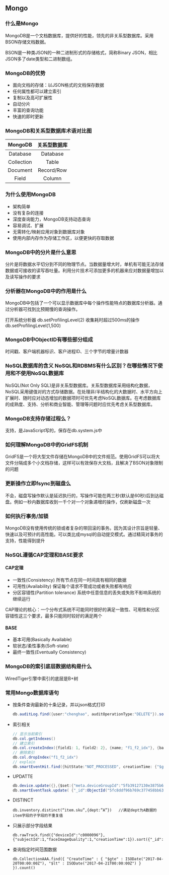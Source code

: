 ## Mongo

### 什么是Mongo

MongoDB是一个文档数据库，提供好的性能，领先的非关系型数据库。采用BSON存储文档数据。

BSON是一种类JSON的一种二进制形式的存储格式，简称Binary JSON，相比JSON多了date类型和二进制数组。

### MongoDB的优势

+ 面向文档的存储：以JSON格式的文档保存数据
+ 任何属性都可以建立索引
+ 复制以及高可扩展性
+ 自动分片
+ 丰富的查询功能
+ 快速的即时更新

### MongoDB和关系型数据库术语对比图

|  MongoDB   | 关系型数据库 |
| :--------: | :----------: |
|  Database  |   Database   |
| Collection |    Table     |
|  Document  |  Record/Row  |
|   Field    |    Column    |

### 为什么使用MongoDB

+ 架构简单
+ 没有复杂的连接
+ 深度查询能力，MongoDB支持动态查询
+ 容易调试、扩展
+ 无需转化/映射应用对象到数据库对象
+ 使用内部内存作为存储工作区，以便更快的存取数据

### MongoDB中的分片是什么意思

分片是将数据水平切分到不同的物理节点。当数据量增大时，单机有可能无法存储数据或可接收的读写吞吐量。利用分片技术可添加更多的机器来应对数据量增加以及读写操作的要求

### 分析器在MongoDB中的作用是什么

MongoDB中包括了一个可以显示数据库中每个操作性能特点的数据库分析器。通过分析器可找到比预期慢的查询操作。

打开系统分析器 db.setProfilingLevel(2) 收集耗时超过500ms的操作 db.setProfilingLevel(1,500)

### MongoDB中ObjectID有哪些部分组成

时间戳、客户端机器标识、客户进程ID、三个字节的增量计数器

### NoSQL数据库的含义 NoSQL和RDBMS有什么区别？在哪些情况下使用和不使用NoSQL数据库

NoSQL(Not Only SQL)是非关系型数据库。关系型数据库采用结构化数据，NoSQL采用键值对的方式存储数据。在处理非/半结构化的大数据时、水平方向上扩展时、随时应对动态增加的数据项时可优先考虑NoSQL数据库。在考虑数据库的成熟度、支持、分析和商业智能、管理等问题时应优先考虑关系型数据库。

### MongoDB支持存储过程么？

支持，是JavaScript写的，保存在db.system.js中

### 如何理解MongoDB中的GridFS机制

GridFS是一个将大型文件存储在MongoDB中的文件规范。使用GridFS可以将大文件分隔成多个小文档存储，这样可以有效保存大文档，且解决了BSON对象限制的问题

### 更新操作立即fsync到磁盘么

不会，磁盘写操作默认是延迟执行的，写操作可能在两三秒(默认是60秒)后到达磁盘。例如一秒内数据库收到一千个对一个对象递增的操作，仅刷新磁盘一次

### 如何执行事务/加锁

MongoDB没有使用传统的锁或者复杂的带回滚的事务。因为其设计宗旨是轻量、快速以及可预计的高性能。可以类比成mysql的自动提交模式。通过精简对事务的支持，性能得到提升

### NoSQL遵循CAP定理和BASE要求

#### CAP定理

+ 一致性(Consistency) 所有节点在同一时间具有相同的数据
+ 可用性(Availability) 保证每个请求不管成功或者失败都有响应
+ 分区容错性(Partition tolerance) 系统中任意信息的丢失或失败不影响系统的继续运行

CAP理论的核心：一个分布式系统不可能同时很好的满足一致性、可用性和分区容错性这三个要求，最多只能同时较好的满足两个

#### BASE

+ 基本可用(Basically Available)
+ 软状态/柔性事务(Soft-state)
+ 最终一致性(Eventually Consistency)

### MongoDB的索引底层数据结构是什么

WiredTiger引擎中索引的底层是B+树

### 常用Mongo数据库语句

+ 按条件查询最新的十条记录，并以json格式打印

  ``` java
  db.auditLog.find({user:"chenghao", auditOperationType:"DELETE"}).sort({"_id":-1}).limit(10).forEach(printjson)
  ```

+ 索引相关

  ```java
  // 显示当前索引
  db.col.getIndexes()
  // 建立索引
  db.col.createIndex({field1: 1, field2: 2}, {name; "f1_f2_idx"}, {background: true})
  // 删除索引
  db.col.dropIndex("f1_f2_idx")
  // explain
  db.smartEventHit.find({hitState:"NOT_PROCESSED", creationTime: {"$gte":ISODate("2020-11-01T15:40:00.000Z")}, creationTime: {"$lte":ISODate("2020-11-01T15:44:59.999Z")}}).limit(48).sort({"creationTIme": 1}).explain("executionStats")
  ```

+ UPDATTE

  ```java
  db.device.update({},{$set:{"meta.deviceGroupId":"5fb39127130e3875b660cd42"}},{multi:1});
  db.smartEventTask.update( {"_id":ObjectId("5fc8ddf96b769c377458bb63")},{$set:{"algorithmParam.relativePosition.0.deviceId":"e0000110"}} )
  ```

+ DISTINCT

  ```
  db.inventory.distinct(“item.sku”,{dept:”A”})   //满足dept为A数据的item字段的子字段的不重复值
  ```

+ 只展示部分字段结果

  ```
  db.rawTrack.find({"deviceId":"c0000096"},{"subjectId":1,"faceImageQuality":1,"creationTime":1}).sort({"_id":-1}).limit(20)
  ```

+ 查询指定时间范围数据

  ```
  db.CollectionAAA.find({ "CreateTime" : { "$gte" : ISODate("2017-04-20T00:00:00Z"), "$lt" : ISODate("2017-04-21T00:00:00Z") } }).count()
  ```

  